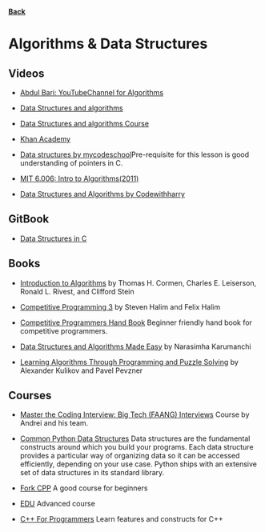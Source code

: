 **[Back](/README.md/)**

# Algorithms & Data Structures

## Videos

- [Abdul Bari: YouTubeChannel for Algorithms](https://www.youtube.com/watch?v=0IAPZzGSbME&list=PLDN4rrl48XKpZkf03iYFl-O29szjTrs_O&index=2&t=0s)

- [Data Structures and algorithms](https://www.youtube.com/watch?v=lxja8wBwN0k&list=PLKKfKV1b9e8ps6dD3QA5KFfHdiWj9cB1s)

- [Data Structures and algorithms Course](https://www.youtube.com/playlist?list=PLmGElG-9wxc9Us6IK6Qy-KHlG_F3IS6Q9)

- [Khan Academy](https://www.khanacademy.org/computing/computer-science/algorithms)

- [Data structures by mycodeschool](https://www.youtube.com/playlist?list=PL2_aWCzGMAwI3W_JlcBbtYTwiQSsOTa6P)Pre-requisite for this lesson is good understanding of pointers in C.

- [MIT 6.006: Intro to Algorithms(2011)](https://www.youtube.com/watch?v=HtSuA80QTyo&list=PLUl4u3cNGP61Oq3tWYp6V_F-5jb5L2iHb)

- [Data Structures and Algorithms by Codewithharry](https://www.youtube.com/watch?v=5_5oE5lgrhw&list=PLu0W_9lII9ahIappRPN0MCAgtOu3lQjQi)


## GitBook

- [Data Structures in C](https://nitinranganath.gitbook.io/data-structures/)

## Books

- [Introduction to Algorithms](https://edutechlearners.com/download/Introduction_to_algorithms-3rd%20Edition.pdf) by Thomas H. Cormen, Charles E. Leiserson, Ronald L. Rivest, and Clifford Stein

- [Competitive Programming 3](http://www.sso.sy/sites/default/files/competitive%20programming%203_1.pdf) by Steven Halim and Felix Halim

- [Competitive Programmers Hand Book](https://cses.fi/book/book.pdf) Beginner friendly hand book for competitive programmers.

- [Data Structures and Algorithms Made Easy](https://github.com/Amchuz/My-Data-Structures-and-Algorithms-Resources/raw/master/Books/Data%20Structures%20and%20Algorithms%20-%20Narasimha%20Karumanchi.pdf) by Narasimha Karumanchi

- [Learning Algorithms Through Programming and Puzzle Solving](https://github.com/Amchuz/My-Data-Structures-and-Algorithms-Resources/raw/master/Books/Learning%20Algorithms%20Through%20Programming%20and%20Puzzle%20Solving.pdf) by Alexander Kulikov and Pavel Pevzner

## Courses

- [Master the Coding Interview: Big Tech (FAANG) Interviews](https://academy.zerotomastery.io/p/master-the-coding-interview-faang-interview-prep) Course by Andrei and his team.

- [Common Python Data Structures](https://realpython.com/python-data-structures) Data structures are the fundamental constructs around which you build your programs. Each data structure provides a particular way of organizing data so it can be accessed efficiently, depending on your use case. Python ships with an extensive set of data structures in its standard library.

- [Fork CPP](https://www.geeksforgeeks.org/fork-cpp-course-structure) A good course for beginners

- [EDU](https://codeforces.com/edu/course/2) Advanced course

- [C++ For Programmers](https://www.udacity.com/course/c-for-programmers--ud210) Learn features and constructs for C++
